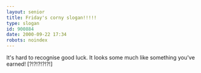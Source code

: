 ```yaml
---
layout: senior
title: Friday's corny slogan!!!!!
type: slogan
id: 900884
date: 2000-09-22 17:34
robots: noindex
---
```

It's hard to recognise good luck. It looks some much like something you've earned! [?!?!?!?!?!]